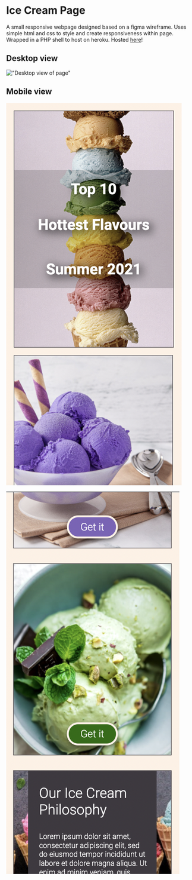 # Ice Cream Page

A small responsive webpage designed based on a figma wireframe. Uses simple html and css to style and create responsiveness within page. Wrapped in a PHP shell to host on heroku. 
Hosted [here](https://ice-cream-page.herokuapp.com/)!

## Desktop view
!["Desktop view of page"](https://github.com/CaitieCat/iceCreamPage/blob/main/images/DesktopView.png?raw=true)

## Mobile view
!["Mobile view"](https://github.com/CaitieCat/iceCreamPage/blob/main/images/MobileView1.png?raw=true)

!["Mobile view 2"](https://github.com/CaitieCat/iceCreamPage/blob/main/images/MobileView2.png?raw=true)
